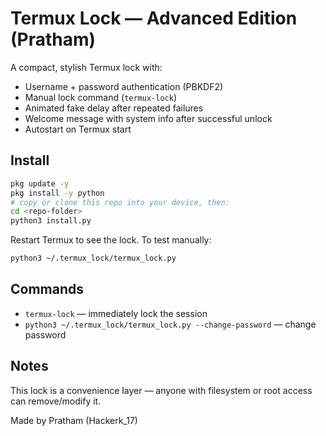 # Termux Lock — Advanced Edition (Pratham)

A compact, stylish Termux lock with:

- Username + password authentication (PBKDF2)
- Manual lock command (`termux-lock`)
- Animated fake delay after repeated failures
- Welcome message with system info after successful unlock
- Autostart on Termux start

## Install

```bash
pkg update -y
pkg install -y python
# copy or clone this repo into your device, then:
cd <repo-folder>
python3 install.py
```

Restart Termux to see the lock. To test manually:

```bash
python3 ~/.termux_lock/termux_lock.py
```

## Commands
- `termux-lock` — immediately lock the session
- `python3 ~/.termux_lock/termux_lock.py --change-password` — change password

## Notes
This lock is a convenience layer — anyone with filesystem or root access can remove/modify it.

Made by Pratham (Hackerk_17)

